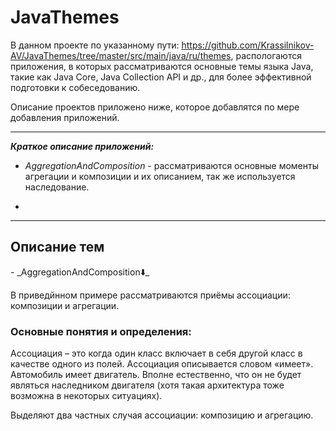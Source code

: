 # <h1>JavaThemes</h1></p>
В данном проекте по указанному пути: https://github.com/Krassilnikov-AV/JavaThemes/tree/master/src/main/java/ru/themes, распологаются приложения, в которых рассматриваются основные темы языка Java, такие как Java Core, Java Collection API и др., для более эффективной подготовки к собеседованию.</p> Описание проектов приложено ниже, которое добавлятся по мере добавления приложений.</p>
 _ _ _ _
_**Краткое описание приложений:**_</p>
- _AggregationAndComposition_ - рассматриваются основные моменты агрегации и композиции и их описанием, так же используется наследование.</p>
-
_ _ _ _
<h2>Описание тем</h2></p>
  - _AggregationAndComposition⬇️_</p>
В приведйнном примере рассматриваются приёмы ассоциации: композиции и агрегации. </p>
<h3>Основные  понятия и определения:</h3></p>
Ассоциация – это когда один класс включает в себя другой класс в качестве одного из полей.
 Ассоциация описывается словом «имеет».
 Автомобиль имеет двигатель. Вполне естественно, что он не будет являться наследником двигателя (хотя такая архитектура тоже возможна в некоторых ситуациях). <p>
 Выделяют два частных случая ассоциации: композицию и агрегацию. <p>
